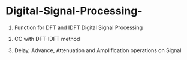 # Digital-Signal-Processing-


1. Function for DFT and IDFT Digital Signal Processing 


2.	CC with DFT-IDFT method


3.	Delay, Advance, Attenuation and Amplification operations on Signal
